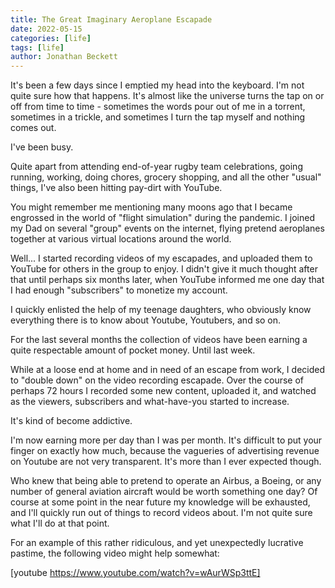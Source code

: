 ```yaml
---
title: The Great Imaginary Aeroplane Escapade
date: 2022-05-15
categories: [life]
tags: [life]
author: Jonathan Beckett
---
```


It's been a few days since I emptied my head into the keyboard. I'm not quite sure how that happens. It's almost like the universe turns the tap on or off from time to time - sometimes the words pour out of me in a torrent, sometimes in a trickle, and sometimes I turn the tap myself and nothing comes out.

I've been busy.

Quite apart from attending end-of-year rugby team celebrations, going running, working, doing chores, grocery shopping, and all the other "usual" things, I've also been hitting pay-dirt with YouTube.

You might remember me mentioning many moons ago that I became engrossed in the world of "flight simulation" during the pandemic. I joined my Dad on several "group" events on the internet, flying pretend aeroplanes together at various virtual locations around the world.

Well... I started recording videos of my escapades, and uploaded them to YouTube for others in the group to enjoy. I didn't give it much thought after that until perhaps six months later, when YouTube informed me one day that I had enough "subscribers" to monetize my account.

I quickly enlisted the help of my teenage daughters, who obviously know everything there is to know about Youtube, Youtubers, and so on.

For the last several months the collection of videos have been earning a quite respectable amount of pocket money. Until last week.

While at a loose end at home and in need of an escape from work, I decided to "double down" on the video recording escapade. Over the course of perhaps 72 hours I recorded some new content, uploaded it, and watched as the viewers, subscribers and what-have-you started to increase.

It's kind of become addictive.

I'm now earning more per day than I was per month. It's difficult to put your finger on exactly how much, because the vagueries of advertising revenue on Youtube are not very transparent. It's more than I ever expected though.

Who knew that being able to pretend to operate an Airbus, a Boeing, or any number of general aviation aircraft would be worth something one day? Of course at some point in the near future my knowledge will be exhausted, and I'll quickly run out of things to record videos about. I'm not quite sure what I'll do at that point.

For an example of this rather ridiculous, and yet unexpectedly lucrative pastime, the following video might help somewhat:

[youtube https://www.youtube.com/watch?v=wAurWSp3ttE]